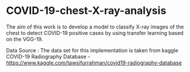 # COVID-19-chest-X-ray-analysis
The aim of this work is to develop a model to classify X-ray images of the chest to detect COVID-19 positive cases by using transfer learning based on the VGG-19.

Data Source : The data set for this implementation is taken from kaggle COVID-19 Radiography Database -  https://www.kaggle.com/tawsifurrahman/covid19-radiography-database
